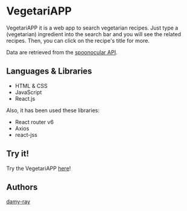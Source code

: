 # VegetariAPP

VegetariAPP it is a web app to search vegetarian recipes. Just type a (vegetarian) ingredient into the search bar and you will see the related recipes. Then, you can click on the recipe's title for more.

Data are retrieved from the [spoonocular API](https://spoonacular.com/food-api).


## Languages & Libraries

- HTML & CSS
- JavaScript
- React.js

Also, it has been used these libraries: 

- React router v6
- Axios 
- react-jss 

## Try it!

Try the VegetariAPP [here](https://vegerariapp.netlify.app/)!

## Authors

[damy-ray](https://github.com/damy-ray)
